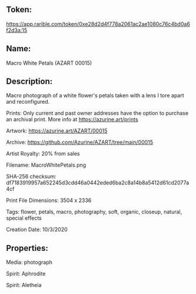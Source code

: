 ## Token:

https://app.rarible.com/token/0xe28d2d4f778a2061ac2ae1080c76c4bd0a6f2d3a:15

## Name:

Macro White Petals (AZART 00015)

## Description: 

Macro photograph of a white flower's petals taken with a lens I tore apart and reconfigured.

Prints: Only current and past owner addresses have the option to purchase an archival print. More info at https://azurine.art/prints

Artwork: https://azurine.art/AZART/00015

Archive: https://github.com/Azurine/AZART/tree/main/00015

Artist Royalty: 20% from sales

Filename: MacroWhitePetals.png

SHA-256 checksum: df7183919957a652245d3cdd46a0442eded6ba2c8a14b8a5412d61cd2077a4cf

Print File Dimensions: 3504 x 2336

Tags: flower, petals, macro, photography, soft, organic, closeup, natural, special effects

Creation Date: 10/3/2020

## Properties:

Media: photograph

Spirit: Aphrodite

Spirit: Aletheia
